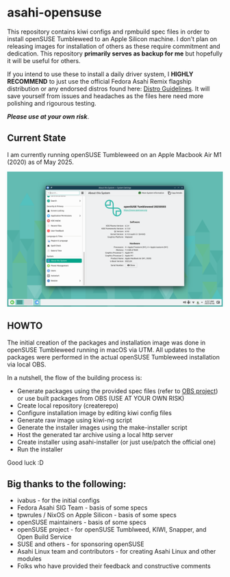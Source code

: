 # asahi-opensuse

This repository contains kiwi configs and rpmbuild spec files in order to install openSUSE Tumbleweed to an Apple Silicon machine. I don't plan on releasing images for installation of others as these require commitment and dedication. This repository **primarily serves as backup for me** but hopefully it will be useful for others.

If you intend to use these to install a daily driver system, I **HIGHLY RECOMMEND** to just use the official Fedora Asahi Remix flagship distribution or any endorsed distros found here: [Distro Guidelines](https://asahilinux.org/docs/alt/policy/). It will save yourself from issues and headaches as the files here need more polishing and rigourous testing.

_**Please use at your own risk**_.


## Current State

I am currently running openSUSE Tumbleweed on an Apple Macbook Air M1 (2020) as of May 2025.

![openSUSE Tumbleweed on MBA M1](./images/asahi-tumbleweed-mba-m1.png)


## HOWTO

The initial creation of the packages and installation image was done in openSUSE Tumbleweed running in macOS via UTM. All updates to the packages were performed in the actual openSUSE Tumbleweed installation via local OBS.

In a nutshell, the flow of the building process is:
- Generate packages using the provided spec files (refer to [OBS project](https://build.opensuse.org/project/show/home:mrkcee)) or use built packages from OBS (USE AT YOUR OWN RISK)
- Create local repository (createrepo)
- Configure installation image by editing kiwi config files
- Generate raw image using kiwi-ng script
- Generate the installer images using the make-installer script
- Host the generated tar archive using a local http server
- Create installer using asahi-installer (or just use/patch the official one)
- Run the installer

Good luck :D

## Big thanks to the following:
- ivabus - for the initial configs
- Fedora Asahi SIG Team - basis of some specs
- tpwrules / NixOS on Apple Silicon - basis of some specs
- openSUSE maintainers - basis of some specs
- openSUSE project - for openSUSE Tumblweed, KIWI, Snapper, and Open Build Service
- SUSE and others - for sponsoring openSUSE
- Asahi Linux team and contributors - for creating Asahi Linux and other modules
- Folks who have provided their feedback and constructive comments


